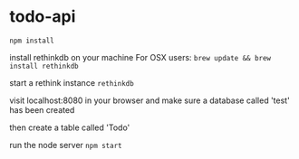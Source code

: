 # todo-api

`npm install`

install rethinkdb on your machine
For OSX users:
`brew update && brew install rethinkdb`

start a rethink instance
`rethinkdb`

visit localhost:8080 in your browser and make sure a database called 'test' has been created

then create a table called 'Todo'

run the node server
`npm start`

